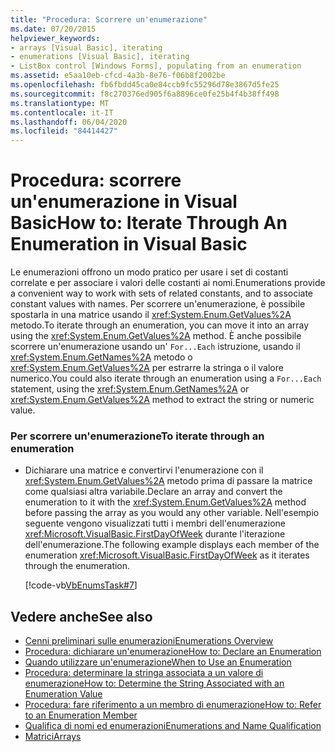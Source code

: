 ```yaml
---
title: "Procedura: Scorrere un'enumerazione"
ms.date: 07/20/2015
helpviewer_keywords:
- arrays [Visual Basic], iterating
- enumerations [Visual Basic], iterating
- ListBox control [Windows Forms], populating from an enumeration
ms.assetid: e5aa10eb-cfcd-4a3b-8e76-f06b8f2002be
ms.openlocfilehash: fb6fbdd45ca0e84ccb9fc55296d78e3867d5fe25
ms.sourcegitcommit: f8c270376ed905f6a8896ce0fe25b4f4b38ff498
ms.translationtype: MT
ms.contentlocale: it-IT
ms.lasthandoff: 06/04/2020
ms.locfileid: "84414427"
---
```

# <a name="how-to-iterate-through-an-enumeration-in-visual-basic"></a><span data-ttu-id="46c2e-102">Procedura: scorrere un'enumerazione in Visual Basic</span><span class="sxs-lookup"><span data-stu-id="46c2e-102">How to: Iterate Through An Enumeration in Visual Basic</span></span>
<span data-ttu-id="46c2e-103">Le enumerazioni offrono un modo pratico per usare i set di costanti correlate e per associare i valori delle costanti ai nomi.</span><span class="sxs-lookup"><span data-stu-id="46c2e-103">Enumerations provide a convenient way to work with sets of related constants, and to associate constant values with names.</span></span> <span data-ttu-id="46c2e-104">Per scorrere un'enumerazione, è possibile spostarla in una matrice usando il <xref:System.Enum.GetValues%2A> metodo.</span><span class="sxs-lookup"><span data-stu-id="46c2e-104">To iterate through an enumeration, you can move it into an array using the <xref:System.Enum.GetValues%2A> method.</span></span> <span data-ttu-id="46c2e-105">È anche possibile scorrere un'enumerazione usando un' `For...Each` istruzione, usando il <xref:System.Enum.GetNames%2A> metodo o <xref:System.Enum.GetValues%2A> per estrarre la stringa o il valore numerico.</span><span class="sxs-lookup"><span data-stu-id="46c2e-105">You could also iterate through an enumeration using a `For...Each` statement, using the <xref:System.Enum.GetNames%2A> or <xref:System.Enum.GetValues%2A> method to extract the string or numeric value.</span></span>  
  
### <a name="to-iterate-through-an-enumeration"></a><span data-ttu-id="46c2e-106">Per scorrere un'enumerazione</span><span class="sxs-lookup"><span data-stu-id="46c2e-106">To iterate through an enumeration</span></span>  
  
- <span data-ttu-id="46c2e-107">Dichiarare una matrice e convertirvi l'enumerazione con il <xref:System.Enum.GetValues%2A> metodo prima di passare la matrice come qualsiasi altra variabile.</span><span class="sxs-lookup"><span data-stu-id="46c2e-107">Declare an array and convert the enumeration to it with the <xref:System.Enum.GetValues%2A> method before passing the array as you would any other variable.</span></span> <span data-ttu-id="46c2e-108">Nell'esempio seguente vengono visualizzati tutti i membri dell'enumerazione <xref:Microsoft.VisualBasic.FirstDayOfWeek> durante l'iterazione dell'enumerazione.</span><span class="sxs-lookup"><span data-stu-id="46c2e-108">The following example displays each member of the enumeration <xref:Microsoft.VisualBasic.FirstDayOfWeek> as it iterates through the enumeration.</span></span>  
  
     [!code-vb[VbEnumsTask#7](~/samples/snippets/visualbasic/VS_Snippets_VBCSharp/VbEnumsTask/VB/Class2.vb#7)]  
  
## <a name="see-also"></a><span data-ttu-id="46c2e-109">Vedere anche</span><span class="sxs-lookup"><span data-stu-id="46c2e-109">See also</span></span>

- [<span data-ttu-id="46c2e-110">Cenni preliminari sulle enumerazioni</span><span class="sxs-lookup"><span data-stu-id="46c2e-110">Enumerations Overview</span></span>](enumerations-overview.md)
- [<span data-ttu-id="46c2e-111">Procedura: dichiarare un'enumerazione</span><span class="sxs-lookup"><span data-stu-id="46c2e-111">How to: Declare an Enumeration</span></span>](how-to-declare-enumerations.md)
- [<span data-ttu-id="46c2e-112">Quando utilizzare un'enumerazione</span><span class="sxs-lookup"><span data-stu-id="46c2e-112">When to Use an Enumeration</span></span>](when-to-use-an-enumeration.md)
- [<span data-ttu-id="46c2e-113">Procedura: determinare la stringa associata a un valore di enumerazione</span><span class="sxs-lookup"><span data-stu-id="46c2e-113">How to: Determine the String Associated with an Enumeration Value</span></span>](how-to-determine-the-string-associated-with-an-enumeration-value.md)
- [<span data-ttu-id="46c2e-114">Procedura: fare riferimento a un membro di enumerazione</span><span class="sxs-lookup"><span data-stu-id="46c2e-114">How to: Refer to an Enumeration Member</span></span>](how-to-refer-to-an-enumeration-member.md)
- [<span data-ttu-id="46c2e-115">Qualifica di nomi ed enumerazioni</span><span class="sxs-lookup"><span data-stu-id="46c2e-115">Enumerations and Name Qualification</span></span>](enumerations-and-name-qualification.md)
- [<span data-ttu-id="46c2e-116">Matrici</span><span class="sxs-lookup"><span data-stu-id="46c2e-116">Arrays</span></span>](../arrays/index.md)
